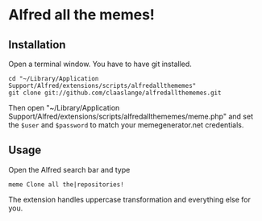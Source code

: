 Alfred all the memes!
============

## Installation

Open a terminal window. You have to have git installed.

```
cd "~/Library/Application Support/Alfred/extensions/scripts/alfredallthememes"
git clone git://github.com/claaslange/alfredallthememes.git
```

Then open "~/Library/Application Support/Alfred/extensions/scripts/alfredallthememes/meme.php" and set the ```$user``` and ```$password``` to match your memegenerator.net credentials.

## Usage

Open the Alfred search bar and type

```meme Clone all the|repositories!```

The extension handles uppercase transformation and everything else for you.